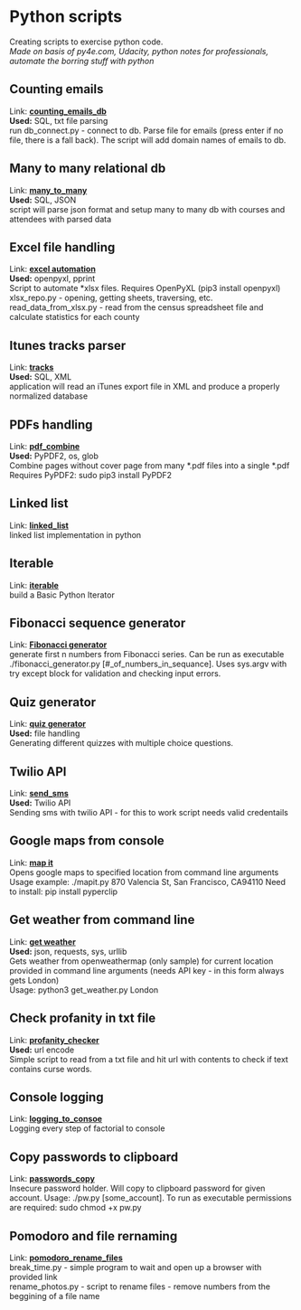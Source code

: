 # Python scripts

Creating scripts to exercise python code.  
*Made on basis of py4e.com, Udacity, python notes for professionals, automate the borring stuff with python*

## Counting emails
Link: **[counting_emails_db](./counting_emails_db)**  
**Used:** SQL, txt file parsing  
run db_connect.py - connect to db. Parse file for emails (press enter if no file, there is a fall back). The script will add domain names of emails to db.

## Many to many relational db
Link: **[many_to_many](./many_to_many)**  
**Used:** SQL, JSON  
script will parse json format and setup many to many db with courses and attendees with parsed data  

## Excel file handling
Link: **[excel automation](./excel_automation)**  
**Used:** openpyxl, pprint  
Script to automate *xlsx files. Requires OpenPyXL (pip3 install openpyxl)  
xlsx_repo.py - opening, getting sheets, traversing, etc.    
read_data_from_xlsx.py - read from the census spreadsheet file and calculate statistics for each county  

## Itunes tracks parser
Link: **[tracks](./tracks)**  
**Used:** SQL, XML  
application will read an iTunes export file in XML and produce a properly normalized database

## PDFs handling
Link: **[pdf_combine](./pdf_combine)**  
**Used:** PyPDF2, os, glob  
Combine pages without cover page from many *.pdf files into a single *.pdf  
Requires PyPDF2: sudo pip3 install PyPDF2

## Linked list
Link: **[linked_list](./linked_list)**  
linked list implementation in python

## Iterable
Link: **[iterable](./iterable)**  
build a Basic Python Iterator

## Fibonacci sequence generator
Link: **[Fibonacci generator](./fibonacci_generator)**   
generate first n numbers from Fibonacci series. Can be run as executable ./fibonacci_generator.py [#_of_numbers_in_sequance]. Uses sys.argv with try except block for validation and checking input errors. 

## Quiz generator
Link: **[quiz generator](./quiz_generator)**  
**Used:** file handling  
Generating different quizzes with multiple choice questions.

## Twilio API
Link: **[send_sms](./send_sms)**  
**Used:** Twilio API  
Sending sms with twilio API - for this to work script needs valid credentails

## Google maps from console
Link: **[map it](./mapit)**  
Opens google maps to specified location from command line arguments  
Usage example: ./mapit.py 870 Valencia St, San Francisco, CA94110
Need to install: pip install pyperclip

## Get weather from command line
Link: **[get weather](./get_weather)**  
**Used:** json, requests, sys, urllib  
Gets weather from openweathermap (only sample) for current location provided in command line arguments (needs API key - in this form always gets London)  
Usage: python3 get_weather.py London

## Check profanity in txt file
Link: **[profanity_checker](./profanity_checker)**  
**Used:** url encode  
Simple script to read from a txt file and hit url with contents to check if text contains curse words.

## Console logging
Link: **[logging_to_consoe](./logging_to_console)**   
Logging every step of factorial to console

## Copy passwords to clipboard
Link: **[passwords_copy](./passwords_copy)**  
Insecure password holder. Will copy to clipboard password for given account. Usage: ./pw.py [some_account]. To run as executable permissions are required: sudo chmod +x pw.py  

## Pomodoro and file rernaming
Link: **[pomodoro_rename_files](./pomodoro_rename_files)**  
  break_time.py - simple program to wait and open up a browser with provided link  
  rename_photos.py - script to rename files - remove numbers from the beggining of a file name
